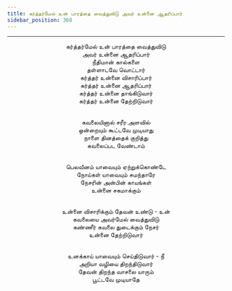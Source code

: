 ```yaml
---
title: கர்த்தர்மேல் உன் பாரத்தை வைத்துவிடு அவர் உன்னை ஆதரிப்பார்
sidebar_position: 368
---
```


---
<center>
கர்த்தர்மேல் உன் பாரத்தை வைத்துவிடு<br/>
அவர் உன்னை ஆதரிப்பார்<br/>
நீதிமான் கால்களை<br/>
தள்ளாடவே வொட்டார்<br/>
கர்த்தர் உன்னை விசாரிப்பார்<br/>
கர்த்தர் உன்னை ஆதரிப்பார்<br/>
கர்த்தர் உன்னை தாங்கிடுவார்<br/>
கர்த்தர் உன்னை தேற்றிடுவார்<br/><br/>

கவலையினால் சரீர அளவில்<br/>
ஒன்றையும் கூட்டவே முடியாது<br/>
நாளை தினத்தைக் குறித்து<br/>
கவலைப்பட வேண்டாம்<br/><br/>

பெலவீனம் யாவையும் ஏற்றுக்கொண்டே<br/>
நோய்கள் யாவையும் சுமந்தாரே<br/>
நேசரின் அன்பின் காயங்கள்<br/>
உன்னை சகமாக்கும்<br/><br/>

உன்னை விசாரிக்கும் தேவன் உண்டு - உன்<br/>
கவலையை அவர்மேல் வைத்துவிடு<br/>
கண்ணீர் கவலை துடைக்கும் நேசர்<br/>
உன்னை தேற்றிடுவார்<br/><br/>

உனக்காய் யாவையும் செய்திடுவார் - நீ<br/>
அறியா வழியை திறந்திடுவார்<br/>
தேவன் திறந்த வாசலை யாரும்<br/>
பூட்டவே முடியாதே
</center>